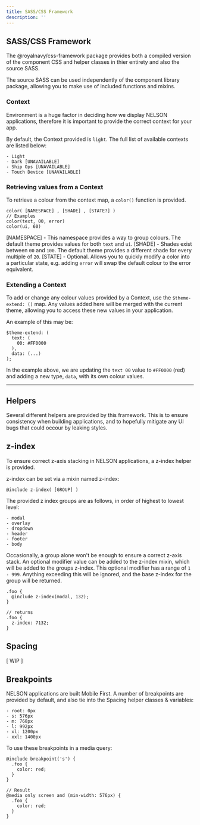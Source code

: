 ```yaml
---
title: SASS/CSS Framework
description: ''
---
```


## SASS/CSS Framework

The @royalnavy/css-framework package provides both a compiled version of the component CSS and helper classes in thier entirety and also the source SASS.

The source SASS can be used independently of the component library package, allowing you to make use of included functions and mixins.

### Context

Environment is a huge factor in deciding how we display NELSON applications, therefore it is important to provide the correct context for your app.

By default, the Context provided is `light`. The full list of available contexts are listed below:
```
- Light
- Dark [UNAVAILABLE]
- Ship Ops [UNAVAILABLE]
- Touch Device [UNAVAILABLE]
```

### Retrieving values from a Context

To retrieve a colour from the context map, a `color()` function is provided.
```
color( [NAMESPACE] , [SHADE] , [STATE?] )
// Examples
color(text, 00, error)
color(ui, 60)
```

[NAMESPACE] - This namespace provides a way to group colours. The default theme provides values for both `text` and `ui`.
[SHADE] - Shades exist between `00` and `100`. The default theme provides a different shade for every multiple of `20`.
[STATE] - Optional. Allows you to quickly modify a color into a particular state, e.g. adding `error` will swap the default colour to the error equivalent.


### Extending a Context

To add or change any colour values provided by a Context, use the `$theme-extend: ()` map. Any values added here will be merged with the current theme, allowing you to access these new values in your application.

An example of this may be:

```
$theme-extend: (
  text: (
    00: #FF0000
  ),
  data: (...)
);
```

In the example above, we are updating the `text 00` value to `#FF0000` (red) and adding a new type, `data`, with its own colour values.

---

## Helpers

Several different helpers are provided by this framework. This is to ensure consistency when building applications, and to hopefully mitigate any UI bugs that could occour by leaking styles.

## z-index

To ensure correct z-axis stacking in NELSON applications, a z-index helper is provided.

z-index can be set via a mixin named z-index:
```
@include z-index( [GROUP] )
```

The provided z index groups are as follows, in order of highest to lowest level:
```
- modal
- overlay
- dropdown
- header
- footer
- body
```

Occasionally, a group alone won't be enough to ensure a correct z-axis stack. An optional modifier value can be added to the z-index mixin, which will be added to the groups z-index. This optional modifier has a range of `1 - 999`. Anything exceeding this will be ignored, and the base z-index for the group will be returned.

```
.foo {
  @include z-index(modal, 132);
}

// returns
.foo {
  z-index: 7132;
}
```

## Spacing
[ WIP ]

## Breakpoints

NELSON applications are built Mobile First. A number of breakpoints are provided by default, and also tie into the Spacing helper classes & variables:
```
- root: 0px
- s: 576px
- m: 768px
- l: 992px
- xl: 1200px
- xxl: 1400px
```
To use these breakpoints in a media query:
```
@include breakpoint('s') {
  .foo {
    color: red;
  }
}

// Result
@media only screen and (min-width: 576px) {
  .foo {
    color: red;
  }
}
```
